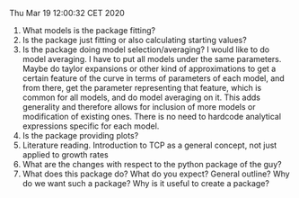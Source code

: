 
Thu Mar 19 12:00:32 CET 2020

1. What models is the package fitting?
2. Is the package just fitting or also calculating starting values?
3. Is the package doing model selection/averaging?
	I would like to do model averaging. I have to put all models under the same parameters.
	Maybe do taylor expansions or other kind of approximations to get a certain feature of the curve in terms of parameters of each model, and from there, get the parameter representing that feature, which is common for all models, and do model averaging on it. This adds generality and therefore allows for inclusion of more models or modification of existing ones. There is no need to hardcode analytical expressions specific for each model.
4. Is the package providing plots?
5. Literature reading. 
	Introduction to TCP as a general concept, not just applied to growth rates
6. What are the changes with respect to the python package of the guy?
7. What does this package do? What do you expect? General outline? Why do we want such a package? Why is it useful to create a package?

